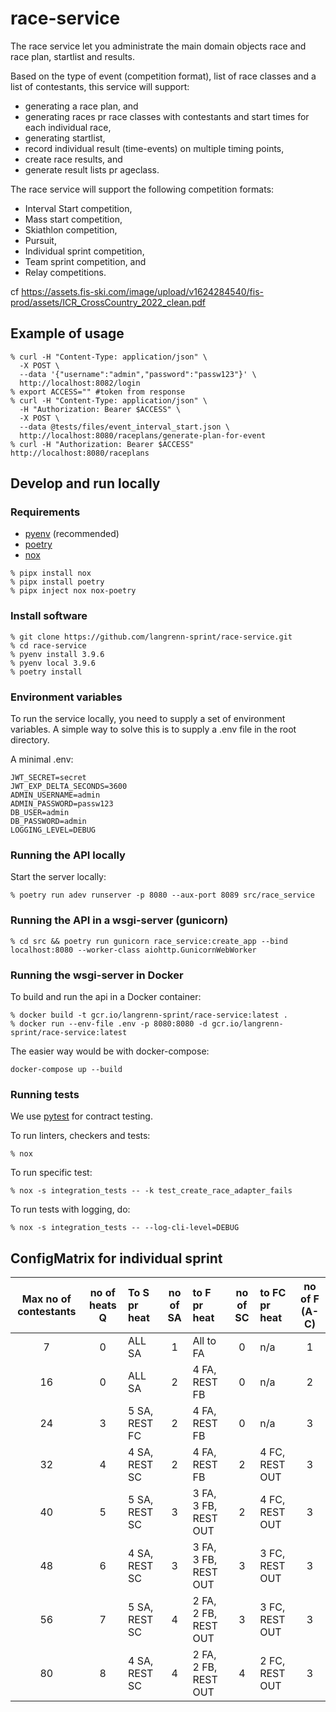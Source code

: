 # race-service

The race service let you administrate the main domain objects race and race plan, startlist and results.

Based on the type of event (competition format), list of race classes and a list of contestants, this service will support:

- generating a race plan, and
- generating races pr race classes with contestants and start times for each individual race,
- generating startlist,
- record individual result (time-events) on multiple timing points,
- create race results, and
- generate result lists pr ageclass.

The race service will support the following competition formats:

- Interval Start competition,
- Mass start competition,
- Skiathlon competition,
- Pursuit,
- Individual sprint competition,
- Team sprint competition, and
- Relay competitions.

cf <https://assets.fis-ski.com/image/upload/v1624284540/fis-prod/assets/ICR_CrossCountry_2022_clean.pdf>

## Example of usage

```shell
% curl -H "Content-Type: application/json" \
  -X POST \
  --data '{"username":"admin","password":"passw123"}' \
  http://localhost:8082/login
% export ACCESS="" #token from response
% curl -H "Content-Type: application/json" \
  -H "Authorization: Bearer $ACCESS" \
  -X POST \
  --data @tests/files/event_interval_start.json \
  http://localhost:8080/raceplans/generate-plan-for-event
% curl -H "Authorization: Bearer $ACCESS"  http://localhost:8080/raceplans
```

## Develop and run locally

### Requirements

- [pyenv](https://github.com/pyenv/pyenv) (recommended)
- [poetry](https://python-poetry.org/)
- [nox](https://nox.thea.codes/en/stable/)

```shell
% pipx install nox
% pipx install poetry
% pipx inject nox nox-poetry
```

### Install software

```shell
% git clone https://github.com/langrenn-sprint/race-service.git
% cd race-service
% pyenv install 3.9.6
% pyenv local 3.9.6
% poetry install
```

### Environment variables

To run the service locally, you need to supply a set of environment variables. A simple way to solve this is to supply a .env file in the root directory.

A minimal .env:

```shell
JWT_SECRET=secret
JWT_EXP_DELTA_SECONDS=3600
ADMIN_USERNAME=admin
ADMIN_PASSWORD=passw123
DB_USER=admin
DB_PASSWORD=admin
LOGGING_LEVEL=DEBUG
```

### Running the API locally

Start the server locally:

```shell
% poetry run adev runserver -p 8080 --aux-port 8089 src/race_service
```

### Running the API in a wsgi-server (gunicorn)

```shell
% cd src && poetry run gunicorn race_service:create_app --bind localhost:8080 --worker-class aiohttp.GunicornWebWorker
```

### Running the wsgi-server in Docker

To build and run the api in a Docker container:

```shell
% docker build -t gcr.io/langrenn-sprint/race-service:latest .
% docker run --env-file .env -p 8080:8080 -d gcr.io/langrenn-sprint/race-service:latest
```

The easier way would be with docker-compose:

```shell
docker-compose up --build
```

### Running tests

We use [pytest](https://docs.pytest.org/en/latest/) for contract testing.

To run linters, checkers and tests:

```shell
% nox
```

To run specific test:

```shell
% nox -s integration_tests -- -k test_create_race_adapter_fails
```

To run tests with logging, do:

```shell
% nox -s integration_tests -- --log-cli-level=DEBUG
```

## ConfigMatrix for individual sprint

| Max no of contestants | no of heats Q | To S pr heat  | no of SA | to F pr heat         | no of SC | to FC pr heat  | no of F (A-C) |
| :-------------------: | :-----------: | :-----------  | :------: | :--------------      | :------: | :------------  | :-----------: |
|           7           |       0       | ALL SA        |    1     | All to FA            |     0    | n/a            |       1       |
|          16           |       0       | ALL SA        |    2     | 4 FA, REST FB        |     0    | n/a            |       2       |
|          24           |       3       | 5 SA, REST FC |    2     | 4 FA, REST FB        |     0    | n/a            |       3       |
|          32           |       4       | 4 SA, REST SC |    2     | 4 FA, REST FB        |     2    | 4 FC, REST OUT |       3       |
|          40           |       5       | 5 SA, REST SC |    3     | 3 FA, 3 FB, REST OUT |     2    | 4 FC, REST OUT |       3       |
|          48           |       6       | 4 SA, REST SC |    3     | 3 FA, 3 FB, REST OUT |     3    | 3 FC, REST OUT |       3       |
|          56           |       7       | 5 SA, REST SC |    4     | 2 FA, 2 FB, REST OUT |     3    | 3 FC, REST OUT |       3       |
|          80           |       8       | 4 SA, REST SC |    4     | 2 FA, 2 FB, REST OUT |     4    | 2 FC, REST OUT |       3       |
